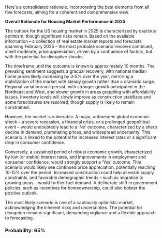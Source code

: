 Here's a consolidated rationale, incorporating the best elements from all five forecasts, aiming for a coherent and comprehensive view:

**Overall Rationale for Housing Market Performance in 2025**

The outlook for the US housing market in 2025 is characterized by cautious optimism, though significant risks remain. Based on the available information – a collection of real estate market reports and forecasts spanning February 2025 – the most probable scenario involves continued, albeit moderate, price appreciation, driven by a confluence of factors, but with the potential for disruptive shocks.

The timeframe until the outcome is known is approximately 10 months. The prevailing sentiment suggests a gradual recovery, with national median home prices likely increasing by 3-5% over the year, mirroring a stabilization of the market with steady growth rather than a dramatic surge. Regional variations will persist, with stronger growth anticipated in the Northeast and West, and slower growth in areas grappling with affordability issues. Inventory levels will slowly improve as construction stabilizes and some foreclosures are resolved, though supply is likely to remain constrained.

However, the market is vulnerable. A major, unforeseen global economic shock – a severe recession, a financial crisis, or a prolonged geopolitical event – would undoubtedly lead to a ‘No’ outcome, characterized by a sharp decline in demand, plummeting prices, and widespread uncertainty. This scenario is linked to the potential for increased interest rates or a significant drop in consumer confidence.

Conversely, a sustained period of robust economic growth, characterized by low (or stable) interest rates, and improvements in employment and consumer confidence, would strongly support a ‘Yes’ outcome. This scenario would likely see continued price appreciation, potentially reaching 10-15% over the period.  Increased construction could help alleviate supply constraints, and favorable demographic trends – such as migration to growing areas – would further fuel demand.  A deliberate shift in government policies, such as incentives for homeownership, could also bolster the positive outlook.  

The most likely scenario is one of a cautiously optimistic market, acknowledging the inherent risks and uncertainties. The potential for disruption remains significant, demanding vigilance and a flexible approach to forecasting.

### Probability: 65%